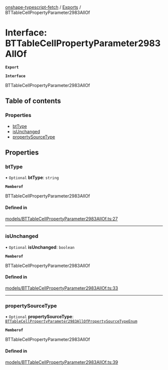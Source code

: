 [onshape-typescript-fetch](../README.md) / [Exports](../modules.md) / BTTableCellPropertyParameter2983AllOf

# Interface: BTTableCellPropertyParameter2983AllOf

**`Export`**

**`Interface`**

BTTableCellPropertyParameter2983AllOf

## Table of contents

### Properties

- [btType](BTTableCellPropertyParameter2983AllOf.md#bttype)
- [isUnchanged](BTTableCellPropertyParameter2983AllOf.md#isunchanged)
- [propertySourceType](BTTableCellPropertyParameter2983AllOf.md#propertysourcetype)

## Properties

### btType

• `Optional` **btType**: `string`

**`Memberof`**

BTTableCellPropertyParameter2983AllOf

#### Defined in

[models/BTTableCellPropertyParameter2983AllOf.ts:27](https://github.com/toebes/onshape-typescript-fetch/blob/3e11ae1/models/BTTableCellPropertyParameter2983AllOf.ts#L27)

___

### isUnchanged

• `Optional` **isUnchanged**: `boolean`

**`Memberof`**

BTTableCellPropertyParameter2983AllOf

#### Defined in

[models/BTTableCellPropertyParameter2983AllOf.ts:33](https://github.com/toebes/onshape-typescript-fetch/blob/3e11ae1/models/BTTableCellPropertyParameter2983AllOf.ts#L33)

___

### propertySourceType

• `Optional` **propertySourceType**: [`BTTableCellPropertyParameter2983AllOfPropertySourceTypeEnum`](../modules.md#bttablecellpropertyparameter2983allofpropertysourcetypeenum-1)

**`Memberof`**

BTTableCellPropertyParameter2983AllOf

#### Defined in

[models/BTTableCellPropertyParameter2983AllOf.ts:39](https://github.com/toebes/onshape-typescript-fetch/blob/3e11ae1/models/BTTableCellPropertyParameter2983AllOf.ts#L39)
